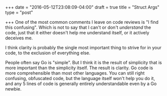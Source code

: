 +++
date = "2016-05-12T23:08:09-04:00"
draft = true
title = "Struct Args"
type = "post"

+++
One of the most common comments I leave on code reviews is "I find this
confusing".  Which is not to say that I can't or don't *understand* the code,
just that it either doesn't help me understand itself, or it actively deceives
me.

I think clarity is probably the single most important thing to strive for in
your code, to the exclusion of everything else.  

People often say Go is "simple".  But I think it is the result of simplicity
that is more important than the simplicity itself.  The result is clarity.  Go
code is more comprehensible than most other languages.  You can still right
confusing, obfuscated code, but the language itself won't help you do it, and
any 5 lines of code is generally entirely understandable even by a Go newbie.


